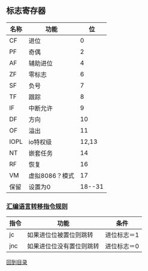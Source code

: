 ## 标志寄存器
名称|功能|位
---|---|---
CF|进位|0
PF|奇偶|2
AF|辅助进位|4
ZF|零标志|6
SF|负号|7
TF|跟踪|8
IF|中断允许|9
DF|方向|10
OF|溢出|11
IOPL|io特权级|12,13
NT|嵌套任务|14
RF|恢复|16
VM|虚拟8086？模式|17
保留|设置为0|18--31

### [汇编语言转移指令规则](https://blog.csdn.net/trochiluses/article/details/19355425)
指令|功能|条件
---|---|---
jc |如果进位位被置位则跳转|进位标志＝1
jnc|如果进位位没有置位则跳转|进位标志＝0

[回到目录](index.md)
